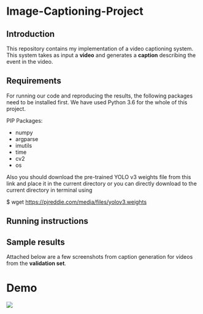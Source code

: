 # Image-Captioning-Project

## Introduction
This repository contains my implementation of a video captioning system. This system takes as input a **video** and generates a **caption** describing the event in the video. 

## Requirements
For running our code and reproducing the results, the following packages need to be installed first. We have used Python 3.6 for the whole of this project.

PIP Packages:
* numpy
* argparse
* imutils
* time
* cv2
* os

Also you should download the pre-trained YOLO v3 weights file from this link and place it in the current directory or you can directly download to the current directory in terminal using

$ wget https://pjreddie.com/media/files/yolov3.weights

## Running instructions

## Sample results

Attached below are a few screenshots from caption generation for videos from the **validation set**.

# Demo

![](gifs/demo_1.gif)
